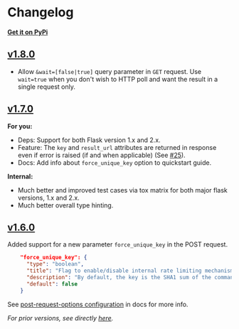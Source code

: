 # Changelog

**[Get it on PyPi](https://pypi.org/project/Flask-Shell2HTTP/)**

## [v1.8.0](https://github.com/eshaan7/Flask-Shell2HTTP/releases/tag/v1.8.0)

- Allow `&wait=[false|true]` query parameter in `GET` request. Use `wait=true` when you don't wish to HTTP poll and want the result in a single request only.


## [v1.7.0](https://github.com/eshaan7/Flask-Shell2HTTP/releases/tag/v1.7.0)

**For you:**
- Deps: Support for both Flask version 1.x and 2.x.
- Feature: The `key` and `result_url` attributes are returned in response even if error is raised (if and when applicable) (See [#25](https://github.com/eshaan7/Flask-Shell2HTTP/issues/25)).
- Docs: Add info about `force_unique_key` option to quickstart guide.

**Internal:**
- Much better and improved test cases via tox matrix for both major flask versions, 1.x and 2.x.
- Much better overall type hinting.


## [v1.6.0](https://github.com/eshaan7/Flask-Shell2HTTP/releases/tag/v1.6.0)

Added support for a new parameter `force_unique_key` in the POST request. 

```json
    "force_unique_key": {
      "type": "boolean",
      "title": "Flag to enable/disable internal rate limiting mechanism",
      "description": "By default, the key is the SHA1 sum of the command + args POSTed to the API. This is done as a rate limiting measure so as to prevent multiple jobs with same parameters, if one such job is already running. If force_unique_key is set to true, the API will bypass this default behaviour and a psuedorandom key will be returned instead",
      "default": false
    }
```

See [post-request-options configuration](https://flask-shell2http.readthedocs.io/en/latest/Configuration.html#post-request-options) in docs for more info.


_For prior versions, see directly [here](https://github.com/eshaan7/Flask-Shell2HTTP/releases/tag/)._ 